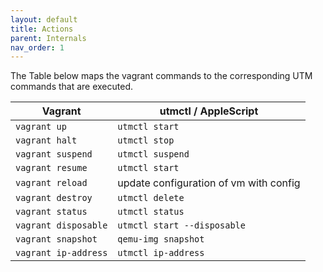 ```yaml
---
layout: default
title: Actions
parent: Internals
nav_order: 1
---
```


The Table below maps the vagrant commands to the corresponding UTM commands that are executed.

| Vagrant               | utmctl / AppleScript |
| ---                   | ------------------ | 
| `vagrant up`          | `utmctl start` | 
| `vagrant halt`        | `utmctl stop` |
| `vagrant suspend`     | `utmctl suspend` | 
| `vagrant resume`      | `utmctl start` | 
| `vagrant reload`      |  update configuration of vm with config |
| `vagrant destroy`     | `utmctl delete` | 
| `vagrant status`      | `utmctl status` | 
| `vagrant disposable`  | `utmctl start --disposable` | 
| `vagrant snapshot`    | `qemu-img snapshot`         |
| `vagrant ip-address`  | `utmctl ip-address`         |